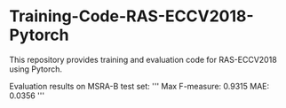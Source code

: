 # Training-Code-RAS-ECCV2018-Pytorch
This repository provides training and evaluation code for RAS-ECCV2018 using Pytorch.

Evaluation results on MSRA-B test set:
'''
Max F-measure: 0.9315
MAE: 0.0356
'''
